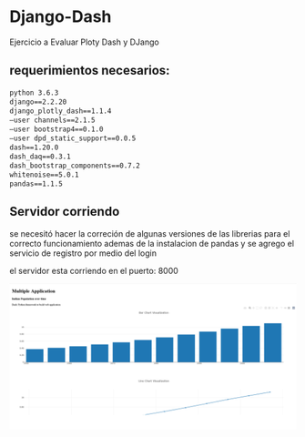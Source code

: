 # Django-Dash

Ejercicio a Evaluar Ploty Dash y DJango

## requerimientos necesarios:
``` 
python 3.6.3
django==2.2.20
django_plotly_dash==1.1.4
–user channels==2.1.5
–user bootstrap4==0.1.0
–user dpd_static_support==0.0.5
dash==1.20.0
dash_daq==0.3.1
dash_bootstrap_components==0.7.2
whitenoise==5.0.1
pandas==1.1.5

``` 
## Servidor corriendo

se necesitó hacer la correción de algunas versiones de las librerias para el correcto funcionamiento ademas de la instalacion de pandas y se agrego el servicio de registro por medio del login

el servidor esta corriendo en el puerto: 8000


![Servidor corriendo](https://github.com/Sgonzalezf97/Django-Dash/blob/main/grafica.PNG)
